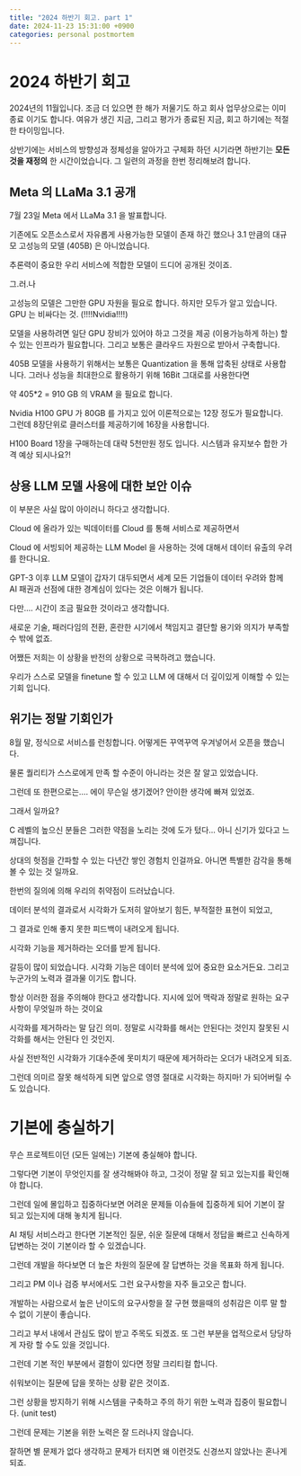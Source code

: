 ```yaml
---
title: "2024 하반기 회고. part 1"
date: 2024-11-23 15:31:00 +0900
categories: personal postmortem
---
```


# 2024 하반기 회고

2024년의 11월입니다. 조금 더 있으면 한 해가 저물기도 하고 회사 업무상으로는 이미 종료 이기도 합니다.
여유가 생긴 지금, 그리고 평가가 종료된 지금, 회고 하기에는 적절한 타이밍입니다.

상반기에는 서비스의 방향성과 정체성을 알아가고 구체화 하던 시기라면 하반기는 **모든것을 재정의** 한 시간이었습니다.
그 일련의 과정을 한번 정리해보려 합니다.

## Meta 의 LLaMa 3.1 공개

7월 23일 Meta 에서 LLaMa 3.1 을 발표합니다.

기존에도 오픈소스로서 자유롭게 사용가능한 모델이 존재 하긴 했으나 3.1 만큼의 대규모 고성능의 모델 (405B) 은 아니었습니다.

추론력이 중요한 우리 서비스에 적합한 모델이 드디어 공개된 것이죠.

그.러.나

고성능의 모델은 그만한 GPU 자원을 필요로 합니다. 
하지만 모두가 알고 있습니다. GPU 는 비싸다는 것. (!!!!Nvidia!!!!)

모델을 사용하려면 일단 GPU 장비가 있어야 하고 그것을 제공 (이용가능하게 하는) 할 수 있는 인프라가 필요합니다.
그리고 보통은 클라우드 자원으로 받아서 구축합니다.

405B 모델을 사용하기 위해서는 보통은 Quantization 을 통해 압축된 상태로 사용합니다. 그러나 성능을 최대한으로 활용하기 위해 16Bit 그대로를 사용한다면

약 405*2 = 910 GB 의 VRAM 을 필요로 합니다.

Nvidia H100 GPU 가 80GB 를 가지고 있어 이론적으로는 12장 정도가 필요합니다. 
그런데 8장단위로 클러스터를 제공하기에 16장을 사용합니다.

H100 Board 1장을 구매하는데 대략 5천만원 정도 입니다. 시스템과 유지보수 합한 가격 예상 되시나요?!

## 상용 LLM 모델 사용에 대한 보안 이슈

이 부분은 사실 많이 아이러니 하다고 생각합니다. 

Cloud 에 올라가 있는 빅데이터를 Cloud 를 통해 서비스로 제공하면서 

Cloud 에 서빙되어 제공하는 LLM Model 을 사용하는 것에 대해서 데이터 유출의 우려를 한다니요.

GPT-3 이후 LLM 모델이 갑자기 대두되면서 세계 모든 기업들이 데이터 우려와 함께 AI 패권과 선점에 대한 경계심이 있다는 것은 이해가 됩니다.

다만.... 시간이 조금 필요한 것이라고 생각합니다.

새로운 기술, 패러다임의 전환, 혼란한 시기에서 책임지고 결단할 용기와 의지가 부족할 수 밖에 없죠.

어쨌든 저희는 이 상황을 반전의 상황으로 극복하려고 했습니다.

우리가 스스로 모델을 finetune 할 수 있고 LLM 에 대해서 더 깊이있게 이해할 수 있는 기회 입니다.

## 위기는 정말 기회인가

8월 말, 정식으로 서비스를 런칭합니다. 어떻게든 꾸역꾸역 우겨넣어서 오픈을 했습니다. 

물론 퀄리티가 스스로에게 만족 할 수준이 아니라는 것은 잘 알고 있었습니다.

그런데 또 한편으로는.... 에이 무슨일 생기겠어? 안이한 생각에 빠져 있었죠.

그래서 일까요? 

C 레벨의 높으신 분들은 그러한 약점을 노리는 것에 도가 텄다... 아니 신기가 있다고 느껴집니다.

상대의 헛점을 간파할 수 있는 다년간 쌓인 경험치 인걸까요. 아니면 특별한 감각을 통해 볼 수 있는 것 일까요.

한번의 질의에 의해 우리의 취약점이 드러났습니다.

데이터 분석의 결과로서 시각화가 도저히 알아보기 힘든, 부적절한 표현이 되었고,

그 결과로 인해 좋지 못한 피드백이 내려오게 됩니다.

시각화 기능을 제거하라는 오더를 받게 됩니다.

갈등이 많이 되었습니다. 시각화 기능은 데이터 분석에 있어 중요한 요소거든요. 그리고 누군가의 노력과 결과물 이기도 합니다.

항상 이러한 점을 주의해야 한다고 생각합니다. 지시에 있어 맥락과 정말로 원하는 요구사항이 무엇일까 하는 것이요

시각화를 제거하라는 말 담긴 의미. 정말로 시각화를 해서는 안된다는 것인지 잘못된 시각화를 해서는 안된다 인 것인지.

사실 전반적인 시각화가 기대수준에 못미치기 때문에 제거하라는 오더가 내려오게 되죠.

그런데 의미르 잘못 해석하게 되면 앞으로 영영 절대로 시각화는 하지마! 가 되어버릴 수도 있습니다. 

# 기본에 충실하기

무슨 프로젝트이던 (모든 일에는) 기본에 충실해야 합니다. 

그렇다면 기본이 무엇인지를 잘 생각해봐야 하고, 그것이 정말 잘 되고 있는지를 확인해야 합니다.

그런데 일에 몰입하고 집중하다보면 어려운 문제들 이슈들에 집중하게 되어 기본이 잘 되고 있는지에 대해 놓치게 됩니다.

AI 채팅 서비스라고 한다면 기본적인 질문, 쉬운 질문에 대해서 정답을 빠르고 신속하게 답변하는 것이 기본이라 할 수 있겠습니다.

그런데 개발을 하다보면 더 높은 차원의 질문에 잘 답변하는 것을 목표화 하게 됩니다.

그리고 PM 이나 검증 부서에서도 그런 요구사항을 자주 들고오곤 합니다.

개발하는 사람으로서 높은 난이도의 요구사항을 잘 구현 했을때의 성취감은 이루 말 할수 없이 기분이 좋습니다.

그리고 부서 내에서 관심도 많이 받고 주목도 되겠죠. 또 그런 부분을 업적으로서 당당하게 자랑 할 수도 있을 것입니다.

그런데 기본 적인 부분에서 결함이 있다면 정말 크리티컬 합니다.

쉬워보이는 질문에 답을 못하는 상황 같은 것이죠.

그런 상황을 방지하기 위해 시스템을 구축하고 주의 하기 위한 노력과 집중이 필요합니다. (unit test)

그런데 문제는 기본을 위한 노력은 잘 드러나지 않습니다.

잘하면 별 문제가 없다 생각하고 문제가 터지면 왜 이런것도 신경쓰지 않았나는 혼나게 되죠.



